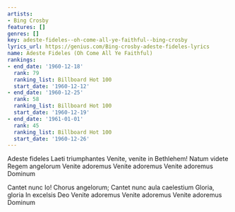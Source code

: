 ```yaml
---
artists:
- Bing Crosby
features: []
genres: []
key: adeste-fideles--oh-come-all-ye-faithful--bing-crosby
lyrics_url: https://genius.com/Bing-crosby-adeste-fideles-lyrics
name: Adeste Fideles (Oh Come All Ye Faithful)
rankings:
- end_date: '1960-12-18'
  rank: 79
  ranking_list: Billboard Hot 100
  start_date: '1960-12-12'
- end_date: '1960-12-25'
  rank: 58
  ranking_list: Billboard Hot 100
  start_date: '1960-12-19'
- end_date: '1961-01-01'
  rank: 45
  ranking_list: Billboard Hot 100
  start_date: '1960-12-26'
---
```

Adeste fideles
Laeti triumphantes
Venite, venite in Bethlehem!
Natum videte
Regem angelorum
Venite adoremus
Venite adoremus
Venite adoremus
Dominum

Cantet nunc Io!
Chorus angelorum;
Cantet nunc aula caelestium
Gloria, gloria
In excelsis Deo
Venite adoremus
Venite adoremus
Venite adoremus
Dominum
